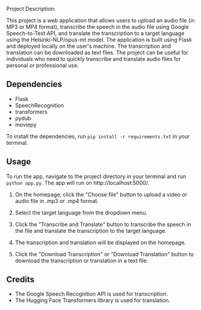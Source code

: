 

Project Description:


This project is a web application that allows users to upload an audio file (in MP3 or MP4 format), transcribe the speech in the audio file using Google Speech-to-Text API, and translate the transcription to a target language using the Helsinki-NLP/opus-mt model. The application is built using Flask and deployed locally on the user's machine. The transcription and translation can be downloaded as text files. The project can be useful for individuals who need to quickly transcribe and translate audio files for personal or professional use.

## Dependencies

- Flask
- SpeechRecognition
- transformers
- pydub
- moviepy

To install the dependencies, run `pip install -r requirements.txt` in your terminal.

## Usage

To run the app, navigate to the project directory in your terminal and run `python app.py`. The app will run on http://localhost:5000/.

1. On the homepage, click the "Choose file" button to upload a video or audio file in .mp3 or .mp4 format.

2. Select the target language from the dropdown menu.

3. Click the "Transcribe and Translate" button to transcribe the speech in the file and translate the transcription to the target language.

4. The transcription and translation will be displayed on the homepage.

5. Click the "Download Transcription" or "Download Translation" button to download the transcription or translation in a text file.

## Credits

- The Google Speech Recognition API is used for transcription.
- The Hugging Face Transformers library is used for translation.
